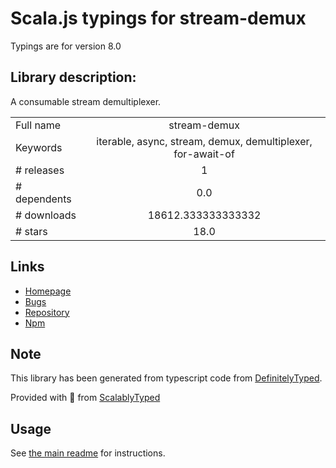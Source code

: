
# Scala.js typings for stream-demux

Typings are for version 8.0

## Library description:
A consumable stream demultiplexer.

|                    |                 |
| ------------------ | :-------------: |
| Full name          | stream-demux |
| Keywords           | iterable, async, stream, demux, demultiplexer, for-await-of |
| # releases         | 1 |
| # dependents       | 0.0 |
| # downloads        | 18612.333333333332 |
| # stars            | 18.0 |

## Links
- [Homepage](https://github.com/SocketCluster/stream-demux#readme)
- [Bugs](https://github.com/SocketCluster/stream-demux/issues)
- [Repository](https://github.com/SocketCluster/stream-demux)
- [Npm](https://www.npmjs.com/package/stream-demux)
    


## Note
This library has been generated from typescript code from [DefinitelyTyped](https://definitelytyped.org).

Provided with :purple_heart: from [ScalablyTyped](https://github.com/oyvindberg/ScalablyTyped)

## Usage
See [the main readme](../../readme.md) for instructions.



